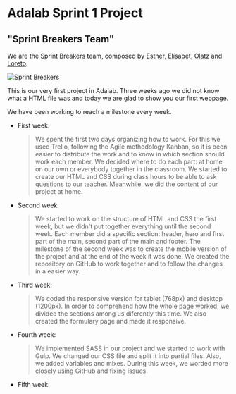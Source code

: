 # Adalab Sprint 1 Project
## "Sprint Breakers Team"

We are the Sprint Breakers team, composed by [Esther](https://www.linkedin.com/in/esther-pato-gonzalez/), [Elísabet](https://www.linkedin.com/in/elisabet-andreu-soldado-163a41162/), [Olatz](https://www.linkedin.com/in/olatz-aranzabe/) and [Loreto](https://www.linkedin.com/in/loretovaquerofontenla/).

![Sprint Breakers](images/foto-header.jpg)

This is our very first project in Adalab.
Three weeks ago we did not know what a HTML file was and today we are glad to show you our first webpage.

We have been working to reach a milestone every week.

- First week:

  >  We spent the first two days organizing how to work. For this we used Trello, following the Agile methodology Kanban, so it is been easier to distribute the work and to know in which section should work each member. We decided where to do each part: at home on our own or everybody together in the classroom. We started to create our HTML and CSS during class hours to be able to ask questions to our teacher. Meanwhile, we did the content of our project at home.

- Second week:

  >  We started to work on the structure of HTML and CSS the first week, but we didn't put together everything until the second week. Each member did a specific section: header, hero and first part of the main, second part of the main and footer. The milestone of the second week was to create the mobile version of the project and at the end of the week it was done. We created the repository on GitHub to work together and to follow the changes in a easier way.

- Third week:

  >  We coded the responsive version for tablet (768px) and desktop (1200px). In order to comprehend how the whole page worked, we divided the sections among us diferently this time. We also created the formulary page and made it responsive.

- Fourth week:

  >  We implemented SASS in our project and we started to work with Gulp. We changed our CSS file and split it into partial files. Also, we added variables and mixes. During this week, we worded more closely using GitHub and fixing issues.

- Fifth week:
